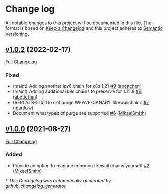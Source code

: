 # Change log

All notable changes to this project will be documented in this file. The format is based on [Keep a Changelog](http://keepachangelog.com/en/1.0.0/) and this project adheres to [Semantic Versioning](http://semver.org).

## [v1.0.2](https://github.com/puppetlabs/puppetlabs-pam_firewall/tree/v1.0.2) (2022-02-17)

[Full Changelog](https://github.com/puppetlabs/puppetlabs-pam_firewall/compare/v1.0.0...v1.0.2)

### Fixed

- \(maint\) Adding another ipv6 chain for k8s 1.21 [\#9](https://github.com/puppetlabs/puppetlabs-pam_firewall/pull/9) ([abottchen](https://github.com/abottchen))
- \(maint\) Adding additional k8s chains to preserve for 1.21.8 [\#8](https://github.com/puppetlabs/puppetlabs-pam_firewall/pull/8) ([abottchen](https://github.com/abottchen))
- \(REPLATS-514\) Do not purge WEAVE-CANARY filrewallchains [\#7](https://github.com/puppetlabs/puppetlabs-pam_firewall/pull/7) ([jpartlow](https://github.com/jpartlow))
- Document what types of purge are supported [\#6](https://github.com/puppetlabs/puppetlabs-pam_firewall/pull/6) ([MikaelSmith](https://github.com/MikaelSmith))

## [v1.0.0](https://github.com/puppetlabs/puppetlabs-pam_firewall/tree/v1.0.0) (2021-08-27)

[Full Changelog](https://github.com/puppetlabs/puppetlabs-pam_firewall/compare/37ac9c2326390a44f8177ebd7c152287fd6a6ed8...v1.0.0)

### Added

- Provide an option to manage common firewall chains yourself [\#2](https://github.com/puppetlabs/puppetlabs-pam_firewall/pull/2) ([MikaelSmith](https://github.com/MikaelSmith))



\* *This Changelog was automatically generated by [github_changelog_generator](https://github.com/github-changelog-generator/github-changelog-generator)*
